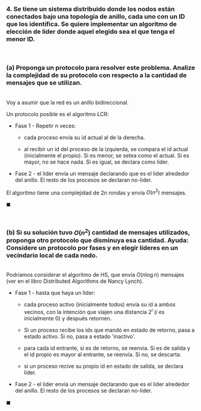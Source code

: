 ### 4. Se tiene un sistema distribuido donde los nodos están conectados bajo una topología de anillo, cada uno con un ID que los identifica. Se quiere implementar un algoritmo de elección de líder donde aquel elegido sea el que tenga el menor ID.

<br>

### (a) Proponga un protocolo para resolver este problema. Analize la complejidad de su protocolo con respecto a la cantidad de mensajes que se utilizan.

\
Voy a asumir que la red es un anillo bidireccional.

Un protocolo posible es el algoritmo LCR:

- Fase 1 - Repetir n veces:
    - cada proceso envía su id actual al de la derecha. 
    
    - al recibir un id del proceso de la izquierda, se compara el id actual (inicialmente el propio). Si es menor, se setea como el actual. Si es mayor, no se hace nada. Si es igual, se declara como lider.

- Fase 2 - el lider envía un mensaje declarando que es el lider alrededor del anillo. El resto de los procesos se declaran no-lider.

El algoritmo tiene una complejidad de $2n$ rondas y envía $O(n^2)$ mensajes. 

$\blacksquare$


<br>

### (b) Si su solución tuvo $O(n^2)$ cantidad de mensajes utilizados, proponga otro protocolo que disminuya esa cantidad. Ayuda: Considere un protocolo por fases y en elegir líderes en un vecindario local de cada nodo.

\
Podriamos considerar el algoritmo de HS, que envía $O(n\log n)$ mensajes (ver en el libro Distributed Algorithms de Nancy Lynch).

- Fase 1 - hasta que haya un lider:
    - cada proceso activo (inicialmente todos) envía su id a ambos vecinos, con la intención que viajen una distancia $2^i$ ($i$ es inicialmente 0) y después retornen.

    - Si un proceso recibe los ids que mandó en estado de retorno, pasa a estado activo. Si no, pasa a estado 'inactivo'.
    
    - para cada id entrante, si es de retorno, se reenvia. Si es de salida y el id propio es mayor al entrante, se reenvía. Si no, se descarta. 
    
    - si un proceso recive su propio id en estado de salida, se declara lider.
    
- Fase 2 - el lider envía un mensaje declarando que es el lider alrededor del anillo. El resto de los procesos se declaran no-lider.

$\blacksquare$

